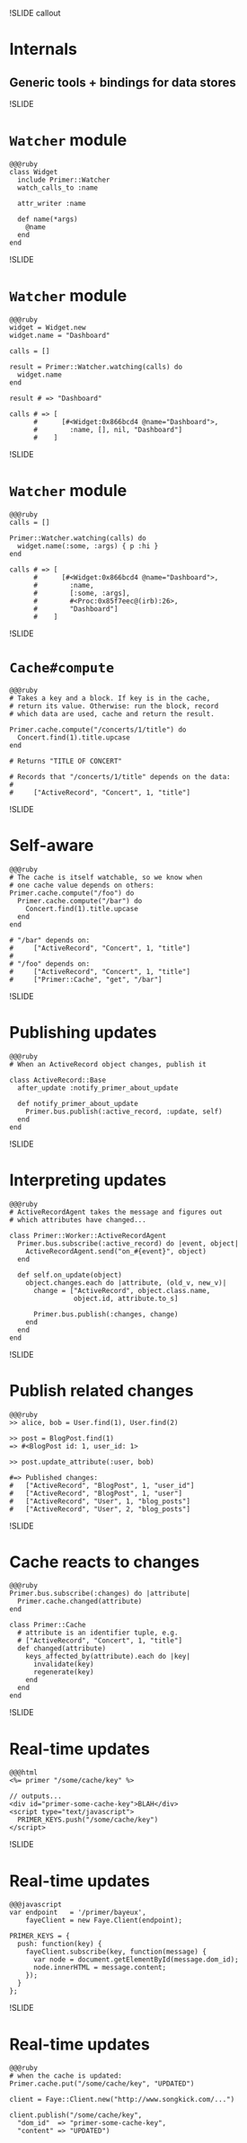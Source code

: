 !SLIDE callout
# Internals
## Generic tools + bindings for data stores


!SLIDE
# `Watcher` module

    @@@ruby
    class Widget
      include Primer::Watcher
      watch_calls_to :name
      
      attr_writer :name
      
      def name(*args)
        @name
      end
    end


!SLIDE
# `Watcher` module

    @@@ruby
    widget = Widget.new
    widget.name = "Dashboard"
    
    calls = []
    
    result = Primer::Watcher.watching(calls) do
      widget.name
    end
    
    result # => "Dashboard"
    
    calls # => [
          #      [#<Widget:0x866bcd4 @name="Dashboard">,
          #        :name, [], nil, "Dashboard"]
          #    ]


!SLIDE
# `Watcher` module

    @@@ruby
    calls = []
    
    Primer::Watcher.watching(calls) do
      widget.name(:some, :args) { p :hi }
    end
    
    calls # => [
          #      [#<Widget:0x866bcd4 @name="Dashboard">,
          #        :name,
          #        [:some, :args],
          #        #<Proc:0x85f7eec@(irb):26>,
          #        "Dashboard"]
          #    ]


!SLIDE
# `Cache#compute`

    @@@ruby
    # Takes a key and a block. If key is in the cache,
    # return its value. Otherwise: run the block, record
    # which data are used, cache and return the result.
    
    Primer.cache.compute("/concerts/1/title") do
      Concert.find(1).title.upcase
    end
    
    # Returns "TITLE OF CONCERT"
    
    # Records that "/concerts/1/title" depends on the data:
    # 
    #     ["ActiveRecord", "Concert", 1, "title"]


!SLIDE
# Self-aware

    @@@ruby
    # The cache is itself watchable, so we know when
    # one cache value depends on others:
    Primer.cache.compute("/foo") do
      Primer.cache.compute("/bar") do
        Concert.find(1).title.upcase
      end
    end
    
    # "/bar" depends on:
    #     ["ActiveRecord", "Concert", 1, "title"]
    # 
    # "/foo" depends on:
    #     ["ActiveRecord", "Concert", 1, "title"]
    #     ["Primer::Cache", "get", "/bar"]


!SLIDE
# Publishing updates

    @@@ruby
    # When an ActiveRecord object changes, publish it
    
    class ActiveRecord::Base
      after_update :notify_primer_about_update
      
      def notify_primer_about_update
        Primer.bus.publish(:active_record, :update, self)
      end
    end


!SLIDE
# Interpreting updates

    @@@ruby
    # ActiveRecordAgent takes the message and figures out
    # which attributes have changed...
    
    class Primer::Worker::ActiveRecordAgent
      Primer.bus.subscribe(:active_record) do |event, object|
        ActiveRecordAgent.send("on_#{event}", object)
      end
      
      def self.on_update(object)
        object.changes.each do |attribute, (old_v, new_v)|
          change = ["ActiveRecord", object.class.name,
                    object.id, attribute.to_s]
          
          Primer.bus.publish(:changes, change)
        end
      end
    end


!SLIDE
# Publish related changes

    @@@ruby
    >> alice, bob = User.find(1), User.find(2)
    
    >> post = BlogPost.find(1)
    => #<BlogPost id: 1, user_id: 1>
    
    >> post.update_attribute(:user, bob)
    
    #=> Published changes:
    #   ["ActiveRecord", "BlogPost", 1, "user_id"]
    #   ["ActiveRecord", "BlogPost", 1, "user"]
    #   ["ActiveRecord", "User", 1, "blog_posts"]
    #   ["ActiveRecord", "User", 2, "blog_posts"]


!SLIDE
# Cache reacts to changes

    @@@ruby
    Primer.bus.subscribe(:changes) do |attribute|
      Primer.cache.changed(attribute)
    end
    
    class Primer::Cache
      # attribute is an identifier tuple, e.g.
      # ["ActiveRecord", "Concert", 1, "title"]
      def changed(attribute)
        keys_affected_by(attribute).each do |key|
          invalidate(key)
          regenerate(key)
        end
      end
    end


!SLIDE
# Real-time updates

    @@@html
    <%= primer "/some/cache/key" %>
    
    // outputs...
    <div id="primer-some-cache-key">BLAH</div>
    <script type="text/javascript">
      PRIMER_KEYS.push("/some/cache/key")
    </script>


!SLIDE
# Real-time updates

    @@@javascript
    var endpoint   = '/primer/bayeux',
        fayeClient = new Faye.Client(endpoint);
    
    PRIMER_KEYS = {
      push: function(key) {
        fayeClient.subscribe(key, function(message) {
          var node = document.getElementById(message.dom_id);
          node.innerHTML = message.content;
        });
      }
    };


!SLIDE
# Real-time updates

    @@@ruby
    # when the cache is updated:
    Primer.cache.put("/some/cache/key", "UPDATED")
    
    client = Faye::Client.new("http://www.songkick.com/...")
    
    client.publish("/some/cache/key",
      "dom_id"  => "primer-some-cache-key",
      "content" => "UPDATED")

